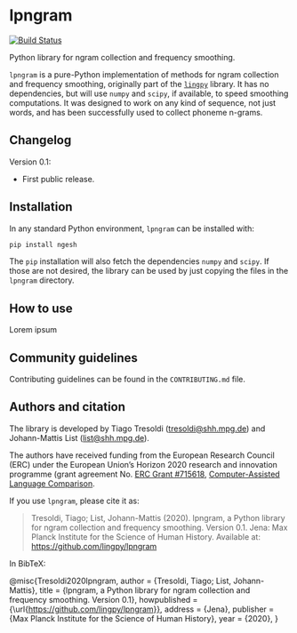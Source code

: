 # lpngram

[![Build Status](https://travis-ci.org/lingpy/lpngram.svg?branch=master)](https://travis-ci.org/lingpy/lpngram)

Python library for ngram collection and frequency smoothing.

`lpngram` is a pure-Python implementation of methods for ngram collection and frequency
smoothing, originally part of the [`lingpy`](http://lingpy.org/) library. It has no
dependencies, but will use `numpy` and `scipy`, if available, to speed smoothing
computations. It was designed to work on any kind of sequence, not just words, and
has been successfully used to collect phoneme n-grams.

## Changelog

Version 0.1:
  - First public release.

## Installation

In any standard Python environment, `lpngram` can be installed with:

```bash
pip install ngesh
```

The `pip` installation will also fetch the dependencies `numpy` and `scipy`. If those
are not desired, the library can be used by just copying the files in the
`lpngram` directory.

## How to use

Lorem ipsum

## Community guidelines

Contributing guidelines can be found in the `CONTRIBUTING.md` file.

## Authors and citation

The library is developed by Tiago Tresoldi (tresoldi@shh.mpg.de) and
Johann-Mattis List (list@shh.mpg.de).

The authors have received funding from the European Research Council (ERC) under the
European Union’s Horizon 2020 research and innovation programme (grant agreement
No. [ERC Grant #715618](https://cordis.europa.eu/project/rcn/206320/factsheet/en),
[Computer-Assisted Language Comparison](https://digling.org/calc/).

If you use `lpngram`, please cite it as:

> Tresoldi, Tiago; List, Johann-Mattis (2020). lpngram, a Python library for ngram
collection and frequency smoothing. Version 0.1. Jena: Max Planck Institute for the Science of Human History.
Available at: https://github.com/lingpy/lpngram

In BibTeX:

@misc{Tresoldi2020lpngram,
  author = {Tresoldi, Tiago; List, Johann-Mattis},
  title = {lpngram, a Python library for ngram collection and frequency smoothing. Version 0.1},
  howpublished = {\url{https://github.com/lingpy/lpngram}},
  address = {Jena},
  publisher = {Max Planck Institute for the Science of Human History},
  year = {2020},
}
